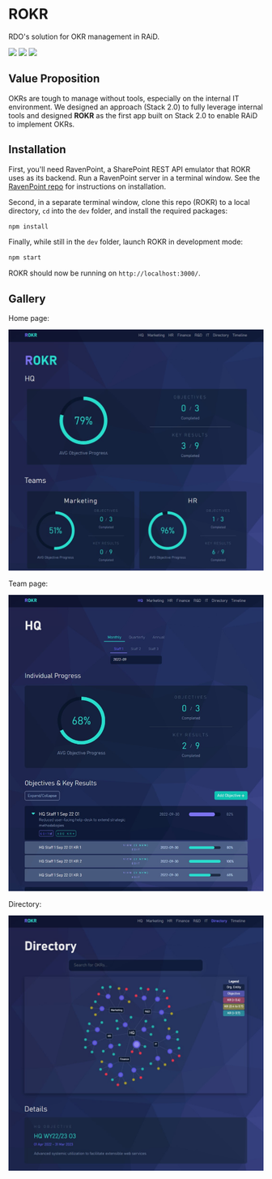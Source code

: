 # ROKR
RDO's solution for OKR management in RAiD.

<p>
  <img src="https://badges.aleen42.com/src/javascript.svg">
  <img src="https://badges.aleen42.com/src/react.svg">
  <img src="https://badges.aleen42.com/src/react-router.svg">
</p>

## Value Proposition
OKRs are tough to manage without tools, especially on the internal IT environment. We designed an approach (Stack 2.0) to fully leverage internal tools and designed **ROKR** as the first app built on Stack 2.0 to enable RAiD to implement OKRs.

## Installation
First, you'll need RavenPoint, a SharePoint REST API emulator that ROKR uses as its backend. Run a RavenPoint server in a terminal window. See the [RavenPoint repo](https://github.com/chrischow/ravenpoint) for instructions on installation.

Second, in a separate terminal window, clone this repo (ROKR) to a local directory, `cd` into the `dev` folder, and install the required packages:

```bash
npm install
```

Finally, while still in the `dev` folder, launch ROKR in development mode:

```bash
npm start
```

ROKR should now be running on `http://localhost:3000/`.

## Gallery
Home page:

![](./docs/images/home-page.jpg)

Team page:

![](./docs/images/team-page.jpg)

Directory:

![](./docs/images/directory.jpg)